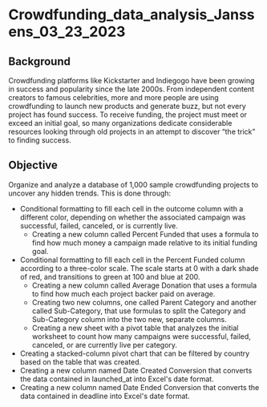 # Crowdfunding_data_analysis_Janssens_03_23_2023

Background
-----------
Crowdfunding platforms like Kickstarter and Indiegogo have been growing in success and popularity since the late 2000s. 
From independent content creators to famous celebrities, more and more people are using crowdfunding to launch new products and generate buzz, but not every project has found success.
To receive funding, the project must meet or exceed an initial goal, 
so many organizations dedicate considerable resources looking through old projects in an attempt to discover “the trick” to finding success.

## Objective ##
Organize and analyze a database of 1,000 sample crowdfunding projects to uncover any hidden trends.
This is done through:
* Conditional formatting to fill each cell in the outcome column with a different color, depending on whether the associated campaign was successful, failed, canceled, or is currently live.
  * Creating a new column called Percent Funded that uses a formula to find how much money a campaign made relative to its initial funding goal.
* Conditional formatting to fill each cell in the Percent Funded column according to a three-color scale. The scale starts at 0 with a dark shade of red, and transitions to green at 100 and blue at 200.
   * Creating a new column called Average Donation that uses a formula to find how much each project backer paid on average.
   * Creating two new columns, one called Parent Category and another called Sub-Category, that use formulas to split the Category and Sub-Category column into the two new, separate columns.
   * Creating a new sheet with a pivot table that analyzes the initial worksheet to count how many campaigns were successful, failed, canceled, or are currently live per category.
* Creating a stacked-column pivot chart that can be filtered by country based on the table that was created.
* Creating a new column named Date Created Conversion that converts the data contained in launched_at into Excel's date format.
* Creating a new column named Date Ended Conversion that converts the data contained in deadline into Excel's date format.


